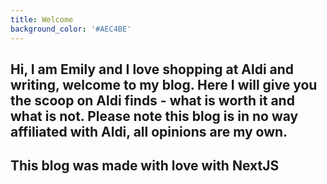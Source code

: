 ```yaml
---
title: Welcome
background_color: '#AEC4BE'
---
```

## Hi, I am Emily and I love shopping at Aldi and writing, welcome to my blog. Here I will give you the scoop on Aldi finds - what is worth it and what is not. Please note this blog is in no way affiliated with Aldi, all opinions are my own.


## This blog was made with love with NextJS

